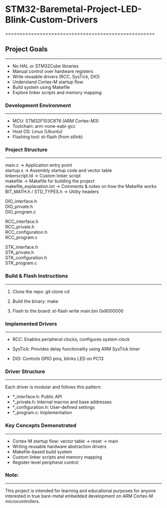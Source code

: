 # STM32-Baremetal-Project-LED-Blink-Custom-Drivers
====================================================
## Project Goals
-------------
- No HAL or STM32Cube libraries
- Manual control over hardware registers
- Write reusable drivers (RCC, SysTick, DIO)
- Understand Cortex-M startup flow
- Build system using Makefile
- Explore linker scripts and memory mapping

### Development Environment
------------------------
- MCU: STM32F103C8T6 (ARM Cortex-M3)
- Toolchain: arm-none-eabi-gcc
- Host OS: Linux (Ubuntu)
- Flashing tool: st-flash (from stlink)

### Project Structure
-----------------
main.c                     -> Application entry point  
startup.s                  -> Assembly startup code and vector table  
linkerscript.ld            -> Custom linker script  
makefile                   -> Makefile for building the project  
makefile_explanation.txt   -> Comments & notes on how the Makefile works  
BIT_MATH.h / STD_TYPES.h   -> Utility headers  

DIO_interface.h  
DIO_private.h  
DIO_program.c  

RCC_interface.h  
RCC_private.h  
RCC_configuration.h  
RCC_program.c  

STK_interface.h  
STK_private.h  
STK_configuration.h  
STK_program.c  

### Build & Flash Instructions
--------------------------
1. Clone the repo:
   git clone 
   cd 

2. Build the binary:
   make

3. Flash to the board:
   st-flash write main.bin 0x8000000

### Implemented Drivers
-------------------
- RCC:
  Enables peripheral clocks, configures system clock

- SysTick:
  Provides delay functionality using ARM SysTick timer

- DIO:
  Controls GPIO pins, blinks LED on PC13

### Driver Structure
----------------
Each driver is modular and follows this pattern:
- *_interface.h: Public API
- *_private.h: Internal macros and base addresses
- *_configuration.h: User-defined settings
- *_program.c: Implementation

### Key Concepts Demonstrated
--------------------------
- Cortex-M startup flow: vector table → reset → main
- Writing reusable hardware abstraction drivers
- Makefile-based build system
- Custom linker scripts and memory mapping
- Register-level peripheral control

### Note:
-----
This project is intended for learning and educational purposes for anyone interested in true bare-metal embedded development on ARM Cortex-M microcontrollers.
